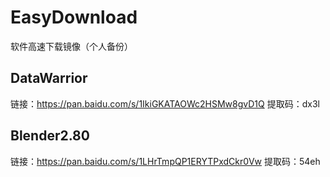 # EasyDownload
软件高速下载镜像（个人备份）

## DataWarrior
链接：https://pan.baidu.com/s/1IkiGKATAOWc2HSMw8gvD1Q 
提取码：dx3l

##  Blender2.80
链接：https://pan.baidu.com/s/1LHrTmpQP1ERYTPxdCkr0Vw 
提取码：54eh
